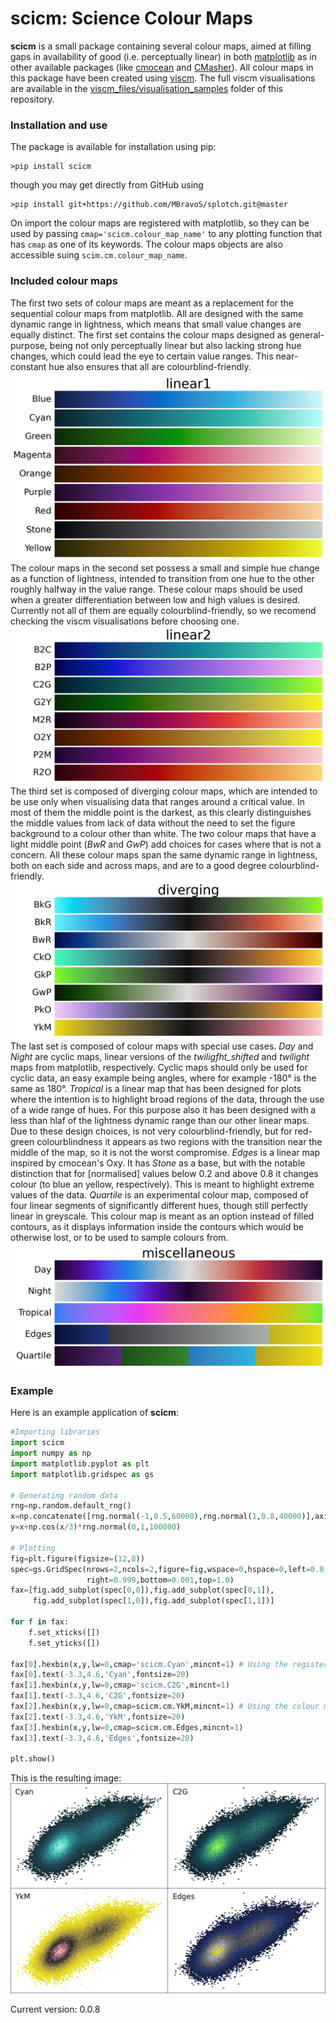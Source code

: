 # scicm: Science Colour Maps

**scicm** is a small package containing several colour maps, aimed at filling gaps in availability of good (i.e. perceptually linear) in both [matplotlib](https://matplotlib.org/stable/tutorials/colors/colormaps.html) as in other available packages (like [cmocean](https://github.com/matplotlib/cmocean) and [CMasher](https://github.com/1313e/CMasher)). All colour maps in this package have been created using [viscm](https://github.com/matplotlib/viscm). The full viscm visualisations are available in the [viscm_files/visualisation_samples](https://github.com/MBravoS/scicm/tree/master/viscm_files/visualisation_samples) folder of this repository.

### Installation and use

The package is available for installation using pip:

    >pip install scicm
    
though you may get directly from GitHub using

    >pip install git+https://github.com/MBravoS/splotch.git@master

On import the colour maps are registered with matplotlib, so they can be used by passing `cmap='scicm.colour_map_name'` to any plotting function that has `cmap` as one of its keywords. The colour maps objects are also accessible suing `scim.cm.colour_map_name`.

### Included colour maps

The first two sets of colour maps are meant as a replacement for the sequential colour maps from matplotlib. All are designed with the same dynamic range in lightness, which means that small value changes are equally distinct. The first set contains the colour maps designed as general-purpose, being not only perceptually linear but also lacking strong hue changes, which could lead the eye to certain value ranges. This near-constant hue also ensures that all are colourblind-friendly.
![cmaps0](/docs/scicm_linear1.png)
The colour maps in the second set possess a small and simple hue change as a function of lightness, intended to transition from one hue to the other roughly halfway in the value range. These colour maps should be used when a greater differentiation between low and high values is desired. Currently not all of them are equally colourblind-friendly, so we recomend checking the viscm visualisations before choosing one.
![cmaps1](/docs/scicm_linear2.png)
The third set is composed of diverging colour maps, which are intended to be use only when visualising data that ranges around a critical value. In most of them the middle point is the darkest, as this clearly distinguishes the middle values from lack of data without the need to set the figure background to a colour other than white. The two colour maps that have a light middle point (*BwR* and *GwP*) add choices for cases where that is not a concern. All these colour maps span the same dynamic range in lightness, both on each side and across maps, and are to a good degree colourblind-friendly.
![cmaps2](/docs/scicm_diverging.png)
The last set is composed of colour maps with special use cases. *Day* and *Night* are cyclic maps, linear versions of the *twiligfht_shifted* and *twilight* maps from matplotlib, respectively. Cyclic maps should only be used for cyclic data, an easy example being angles, where for example -180° is the same as 180°. *Tropical* is a linear map that has been designed for plots where the intention is to highlight broad regions of the data, through the use of a wide range of hues. For this purpose also it has been designed with a less than hlaf of the lightness dynamic range than our other linear maps. Due to these design choices, is not very colourblind-friendly, but for red-green colourblindness it appears as two regions with the transition near the middle of the map, so it is not the worst compromise. *Edges* is a linear map inspired by cmocean's Oxy. It has *Stone* as a base, but with the notable distinction that for \[normalised\] values below 0.2 and above 0.8 it changes colour (to blue an yellow, respectively). This is meant to highlight extreme values of the data. *Quartile* is an experimental colour map, composed of four linear segments of significantly different hues, though still perfectly linear in greyscale. This colour map is meant as an option instead of filled contours, as it displays information inside the contours which would be otherwise lost, or to be used to sample colours from.
![cmaps3](/docs/scicm_miscellaneous.png)

### Example

Here is an example application of **scicm**:

```python
#Importing libraries
import scicm
import numpy as np
import matplotlib.pyplot as plt
import matplotlib.gridspec as gs

# Generating random data
rng=np.random.default_rng()
x=np.concatenate([rng.normal(-1,0.5,60000),rng.normal(1,0.8,40000)],axis=0)
y=x+np.cos(x/3)*rng.normal(0,1,100000)

# Plotting
fig=plt.figure(figsize=(12,8))
spec=gs.GridSpec(nrows=2,ncols=2,figure=fig,wspace=0,hspace=0,left=0.0,
                 right=0.999,bottom=0.001,top=1.0)
fax=[fig.add_subplot(spec[0,0]),fig.add_subplot(spec[0,1]),
     fig.add_subplot(spec[1,0]),fig.add_subplot(spec[1,1])]

for f in fax:
    f.set_xticks([])
    f.set_yticks([])

fax[0].hexbin(x,y,lw=0,cmap='scicm.Cyan',mincnt=1) # Using the registered names with matplotlib
fax[0].text(-3.3,4.6,'Cyan',fontsize=20)
fax[1].hexbin(x,y,lw=0,cmap='scicm.C2G',mincnt=1)
fax[1].text(-3.3,4.6,'C2G',fontsize=20)
fax[2].hexbin(x,y,lw=0,cmap=scicm.cm.YkM,mincnt=1) # Using the colour map objects
fax[2].text(-3.3,4.6,'YkM',fontsize=20)
fax[3].hexbin(x,y,lw=0,cmap=scicm.cm.Edges,mincnt=1)
fax[3].text(-3.3,4.6,'Edges',fontsize=20)

plt.show()
```

This is the resulting image:
![example](/docs/README_ex.png)

Current version: 0.0.8
